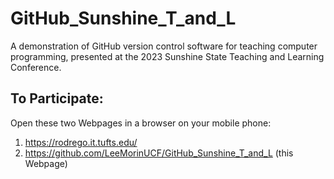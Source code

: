 # GitHub_Sunshine_T_and_L
A demonstration of GitHub version control software for teaching computer programming, presented at the 2023 Sunshine State Teaching and Learning Conference. 

## To Participate:

Open these two Webpages in a browser on your mobile phone:
1. https://rodrego.it.tufts.edu/
1. https://github.com/LeeMorinUCF/GitHub_Sunshine_T_and_L (this Webpage)
